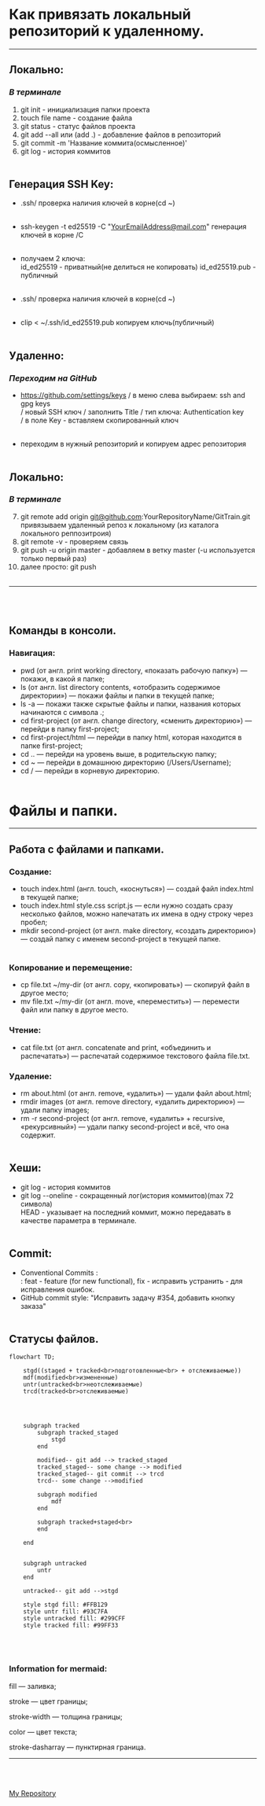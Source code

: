 # **Как привязать локальный репозиторий к удаленному.**
---

## Локально:
### *В терминале* <br>
1. git init - инициализация папки проекта <br>
2. touch file name - создание файла <br>
3. git status - статус файлов проекта <br>
4. git add --all или (add .) - добавление файлов в репозиторий <br>
5. git commit -m 'Название коммита(осмысленное)' <br>
6. git log - история коммитов <br><br>


## Генерация SSH Key:

- .ssh/ проверка наличия ключей в корне(cd ~) <br><br>

- ssh-keygen -t ed25519 -C "YourEmailAddress@mail.com" генерация ключей в корне /C <br><br>

- получаем 2 ключа: <br>
id_ed25519 - приватный(не делиться не копировать)  id_ed25519.pub - публичный <br><br>


- .ssh/ проверка наличия ключей в корне(cd ~) <br><br>

- clip < ~/.ssh/id_ed25519.pub копируем ключь(публичный) <br><br>


## Удаленно:
### *Переходим на GitHub* <br>
- https://github.com/settings/keys / в меню слева выбираем: ssh and gpg keys <br> / новый SSH ключ / заполнить Title / тип ключа: Authentication key <br> / в поле Key - вставляем скопированный ключ <br><br>

- переходим в нужный репозиторий и копируем адрес репозитория <br><br>

## Локально:
### *В терминале* <br>
7. git remote add origin git@github.com:YourRepositoryName/GitTrain.git <br>
 привязываем удаленный репоз к локальному (из каталога локального реппозитроия) <br>
8. git remote -v - проверяем связь <br>
9. git push -u origin master - добавляем в ветку master (-u используется только первый раз) <br>
10. далее просто: git push <br><br>

---
<br><br>

## Команды в консоли.
### Навигация: <br>
- pwd (от англ. print working directory, «показать рабочую папку») — покажи, в какой я папке;<br>
- ls (от англ. list directory contents, «отобразить содержимое директории») — покажи файлы и папки в текущей папке;<br>
- ls -a — покажи также скрытые файлы и папки, названия которых начинаются с символа .;<br>
- cd first-project (от англ. change directory, «сменить директорию») — перейди в папку first-project;<br>
- cd first-project/html — перейди в папку html, которая находится в папке first-project;<br>
- cd .. — перейди на уровень выше, в родительскую папку;<br>
- cd ~ — перейди в домашнюю директорию (/Users/Username);<br>
- cd / — перейди в корневую директорию.<br><br>


# Файлы и папки.
---

## Работа с файлами и папками.
### Создание: <br>
- touch index.html (англ. touch, «коснуться») — создай файл index.html в текущей папке;<br>
- touch index.html style.css script.js — если нужно создать сразу несколько файлов, можно напечатать их имена в одну строку через пробел;<br>
- mkdir second-project (от англ. make directory, «создать директорию») — создай папку с именем second-project в текущей папке.<br><br>


### Копирование и перемещение: <br>
- cp file.txt ~/my-dir (от англ. copy, «копировать») — скопируй файл в другое место;<br>
- mv file.txt ~/my-dir (от англ. move, «переместить») — перемести файл или папку в другое место.<br>

### Чтение: <br>
- cat file.txt (от англ. concatenate and print, «объединить и распечатать») — распечатай содержимое текстового файла file.txt.<br>

### Удаление: <br>
- rm about.html (от англ. remove, «удалить») — удали файл about.html;<br>
- rmdir images (от англ. remove directory, «удалить директорию») — удали папку images;<br>
- rm -r second-project (от англ. remove, «удалить» + recursive, «рекурсивный») — удали папку second-project и всё, что она содержит.<br><br>


## Хеши:
- git log - история коммитов <br>
- git log --oneline - сокращенный лог(история коммитов)(max 72 символа) <br>
HEAD - указывает на последний коммит, можно передавать в качестве параметра в терминале. <br><br>

## Commit:
- Conventional Commits <type>: <messege> <br>
<type>: feat - feature (for new functional), fix - исправить устранить - для исправления ошибок. <br>
- GitHub commit style: "Исправить задачу #354, добавить кнопку заказа" <br><br>

## Статусы файлов.

```mermaid
flowchart TD;
	
	stgd((staged + tracked<br>подготовленные<br> + отслеживаемые))
	mdf(modified<br>измененные)
	untr(untracked<br>неотслеживаемые)
	trcd(tracked<br>отслеживаемые)


	

	subgraph tracked
		subgraph tracked_staged
			stgd
		end

		modified-- git add --> tracked_staged
		tracked_staged-- some change --> modified
		tracked_staged-- git commit --> trcd
		trcd-- some change -->modified

		subgraph modified
			mdf
		end

		subgraph tracked+staged<br>
		end

	end


	subgraph untracked
		untr
	end
	
	untracked-- git add -->stgd

	style stgd fill: #FFB129
	style untr fill: #93C7FA
	style untracked fill: #299CFF
	style tracked fill: #99FF33
```


<br><br>


### Information for mermaid:

fill — заливка;

stroke — цвет границы;

stroke-width — толщина границы;

color — цвет текста;

stroke-dasharray — пунктирная граница.

---
<br><br>

[My Repository](https://github.com/AleksandrVakarin "Author Repository")

